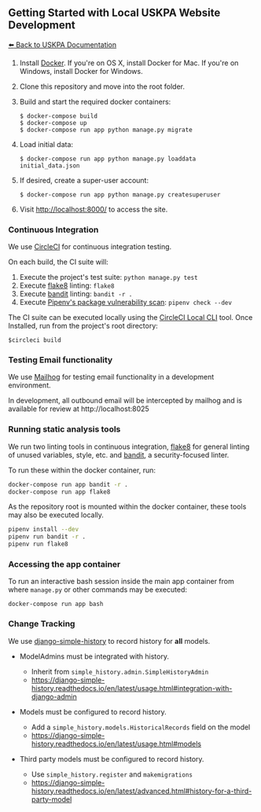 ## Getting Started with Local USKPA Website Development

[:arrow_left: Back to USKPA
Documentation](../docs)

1. Install [Docker]. If you're on OS X, install Docker for Mac. If you're on Windows, install Docker for Windows.

1. Clone this repository and move into the root folder.

1. Build and start the required docker containers:

    ```shell
    $ docker-compose build
    $ docker-compose up
    $ docker-compose run app python manage.py migrate
    ```

1. Load initial data:

    ```shell
    $ docker-compose run app python manage.py loaddata initial_data.json
    ```
1. If desired, create a super-user account:

    ```shell
    $ docker-compose run app python manage.py createsuperuser
    ```

1. Visit [http://localhost:8000/] to access the site.

### Continuous Integration

We use [CircleCI](https://circleci.com) for continuous integration testing.

On each build, the CI suite will:
1. Execute the project's test suite: `python manage.py test`
1. Execute [flake8] linting: `flake8`
1. Execute [bandit] linting: `bandit -r .`
1. Execute [Pipenv's package vulnerability scan](https://docs.pipenv.org/advanced/#detection-of-security-vulnerabilities): `pipenv check --dev`

The CI suite can be executed locally using the
[CircleCI Local CLI](https://circleci.com/docs/2.0/local-cli/) tool. Once Installed, run from the project's root directory:

```shell
$circleci build
```

### Testing Email functionality

We use [Mailhog](https://github.com/mailhog/MailHog) for testing email
functionality in a development environment.

In development, all outbound email will be intercepted by mailhog and is available
for review at http://localhost:8025

### Running static analysis tools

We run two linting tools in continuous integration,
[flake8] for general linting of unused
variables, style, etc. and [bandit], a
security-focused linter.

To run these within the docker container, run:
```sh
docker-compose run app bandit -r .
docker-compose run app flake8
```

As the repository root is mounted within the docker container,
these tools may also be executed locally.
```sh
pipenv install --dev
pipenv run bandit -r .
pipenv run flake8
```

### Accessing the app container

To run an interactive bash session inside the main app container from where `manage.py` or other commands may be executed:

```shell
docker-compose run app bash
```

[Docker]: https://www.docker.com/
[http://localhost:8000/]: http://localhost:8000/
[flake8]: http://flake8.pycqa.org/en/latest/
[bandit]: https://pypi.python.org/pypi/bandit/


### Change Tracking

We use [django-simple-history](https://github.com/treyhunner/django-simple-history) to record history for **all** models.

- ModelAdmins must be integrated with history.
    - Inherit from `simple_history.admin.SimpleHistoryAdmin`
    - https://django-simple-history.readthedocs.io/en/latest/usage.html#integration-with-django-admin

- Models must be configured to record history.
  - Add a `simple_history.models.HistoricalRecords` field on the model
  - https://django-simple-history.readthedocs.io/en/latest/usage.html#models

- Third party models must be configured to record history.
  - Use `simple_history.register` and `makemigrations`
  - https://django-simple-history.readthedocs.io/en/latest/advanced.html#history-for-a-third-party-model
